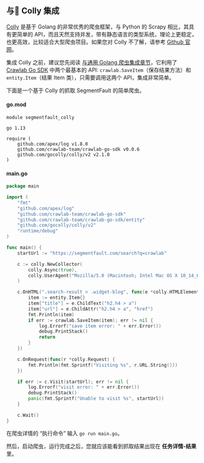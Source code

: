 ## 与 Colly 集成

[Colly](https://github.com/gocolly/colly) 是基于 Golang 的非常优秀的爬虫框架，与 Python 的 Scrapy 相比，其具有更简单的 API，而且天然支持并发，带有静态语言的类型系统，理论上更稳定，也更高效，比较适合大型爬虫项目。如果您对 Colly 不了解，请参考 [Github 官网](https://github.com/gocolly/colly)。

集成 Colly 之前，建议您先阅读 [与通用 Golang 爬虫集成章节](./Golang.md)，它利用了 [Crawlab Go SDK](https://github.com/crawlab-team/crawlab-go-sdk) 中两个最基本的 API: `crawlab.SaveItem`（保存结果方法）和 `entity.Item`（结果 Item 类），只需要调用这两个 API，集成非常简单。

下面是一个基于 Colly 的抓取 SegmentFault 的简单爬虫。

#### go.mod

```
module segmentfault_colly

go 1.13

require (
	github.com/apex/log v1.8.0
	github.com/crawlab-team/crawlab-go-sdk v0.0.6
	github.com/gocolly/colly/v2 v2.1.0
)
```

#### main.go

```go
package main

import (
	"fmt"
	"github.com/apex/log"
	"github.com/crawlab-team/crawlab-go-sdk"
	"github.com/crawlab-team/crawlab-go-sdk/entity"
	"github.com/gocolly/colly/v2"
	"runtime/debug"
)

func main() {
	startUrl := "https://segmentfault.com/search?q=crawlab"

	c := colly.NewCollector(
		colly.Async(true),
		colly.UserAgent("Mozilla/5.0 (Macintosh; Intel Mac OS X 10_14_6) AppleWebKit/537.36 (KHTML, like Gecko) Chrome/84.0.4147.105 Safari/537.36"),
	)

	c.OnHTML(".search-result > .widget-blog", func(e *colly.HTMLElement) {
		item := entity.Item{}
		item["title"] = e.ChildText("h2.h4 > a")
		item["url"] = e.ChildAttr("h2.h4 > a", "href")
		fmt.Println(item)
		if err := crawlab.SaveItem(item); err != nil {
			log.Errorf("save item error: " + err.Error())
			debug.PrintStack()
			return
		}
	})

	c.OnRequest(func(r *colly.Request) {
		fmt.Println(fmt.Sprintf("Visiting %s", r.URL.String()))
	})

	if err := c.Visit(startUrl); err != nil {
		log.Errorf("visit error: " + err.Error())
		debug.PrintStack()
		panic(fmt.Sprintf("Unable to visit %s", startUrl))
	}

	c.Wait()
}
```

在爬虫详情的 “执行命令” 输入 `go run main.go`。

然后，启动爬虫，运行完成之后，您就应该能看到抓取结果出现在 **任务详情-结果** 里。